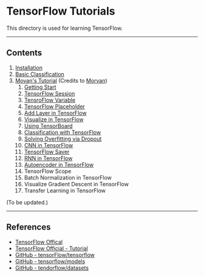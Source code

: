 # TensorFlow Tutorials

This directory is used for learning TensorFlow.

---
## Contents

1. [Installation](1_install)
2. [Basic Classification](2_basic)
3. [Movan's Tutorial](3-Movan) (Credits to [Morvan](https://github.com/MorvanZhou))
    1. [Getting Start](3-Movan/1-Basic)
    2. [TensorFlow Session](3-Movan/2-Session)
    3. [TensroFlow Variable](3-Movan/3-Variable)
    4. [TensorFlow Placeholder](3-Movan/4-Placeholder)
    5. [Add Layer in TensorFlow](3-Movan/5-AddLayer)
    6. [Visualize in TensorFlow](3-Movan/6-Visualize)
    7. [Using TensorBoard](3-Movan/7-TensorBoard)
    8. [Classification with TensorFlow](3-Movan/8-Classification)
    9.  [Solving Overfitting via Dropout](3-Movan/9-Dropout)
    10. [CNN in TensorFlow](3-Movan/10-CNN)
    11. [TensorFlow Saver](3-Movan/11-Saver)
    12. [RNN in TensorFlow](3-Movan/12-RNN)
    13. [Autoencoder in TensorFlow](3-Movan/13-Autoencoder)
    14. TensorFlow Scope
    15. Batch Normalization in TensorFlow
    16. Visualize Gradient Descent in TensorFlow
    17. Transfer Learning in TensorFlow

(To be updated.)

---
## References

* [TensorFlow Offical](https://www.tensorflow.org/)
* [TensorFlow Official - Tutorial](https://www.tensorflow.org/tutorials/)
* [GitHub - tensorFlow/tensorflow](https://github.com/tensorflow/tensorflow)
* [GitHub - tensorflow/models](https://github.com/tensorflow/models)
* [GitHub - tendorflow/datasets](https://github.com/tensorflow/datasets)
